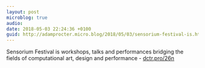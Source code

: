 ```yaml
---
layout: post
microblog: true
audio: 
date: 2018-05-03 22:24:36 +0100
guid: http://adamprocter.micro.blog/2018/05/03/sensorium-festival-is.html
---
```

Sensorium Festival is workshops, talks and performances bridging the fields of computational art, design and performance - [dctr.pro/26n](http://dctr.pro/26n)

